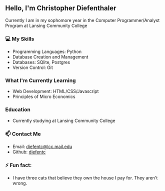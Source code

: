 ## Hello, I'm Christopher Diefenthaler  

Currently I am in my sophomore year in the Computer Programmer/Analyst Program at Lansing Community College

### 💻 My Skills  

- Programming Languages: Python
- Database Creation and Management
- Databases: SQlite, Postgres
- Version Control: Git

### What I'm Currently Learning  
- Web Development: HTML/CSS/Javascript
- Principles of Micro Economics

### Education
- Currently studying at Lansing Community College

### 📫 Contact Me
- Email: diefentc@lcc.mail.edu
- Github: [diefentc](https://github.com/diefentc)

### ⚡ Fun fact:
- I have three cats that believe they own the house I pay for. They aren't wrong.

<!--
**diefentc/diefentc** is a ✨ _special_ ✨ repository because its `README.md` (this file) appears on your GitHub profile.

Here are some ideas to get you started:

- 🔭 I’m currently working on ...
- 🌱 I’m currently learning ...
- 👯 I’m looking to collaborate on ...
- 🤔 I’m looking for help with ...
- 💬 Ask me about ...
- 📫 How to reach me: ...
- 😄 Pronouns: ...
- ⚡ Fun fact: ...
-->
